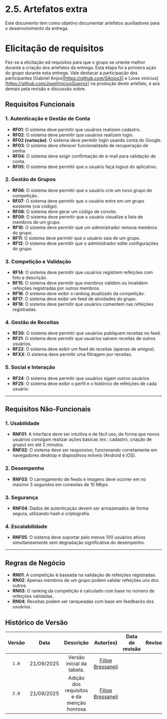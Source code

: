 # 2.5. Artefatos extra 

Este documento tem como objetivo documentar artefatos auxiliadores para o desenvolvimento da entrega.


# Elicitação de requisitos

Fez-se a elicitação ed requisitos para que o grupo se oriente melhor durante a criação dos artefatos da entrega. Esta etapa foi a primeira ação do grupo durante esta entrega. Vale destacar a participação dos participantes [Gabriel Anjos][https://github.com/SAnjos3] e [Jose vinicius][https://github.com/JoseViniciusQueiroz] na produção deste artefato, e aos demais pela revisão e discussão sobre. 

## Requisitos Funcionais

### 1. Autenticação e Gestão de Conta
- **RF01**: O sistema deve permitir que usuários realizem cadastro.  
- **RF02**: O sistema deve permitir que usuários realizem login.  
- **RF02 (variação)**: O sistema deve permitir login usando conta do Google.  
- **RF03**: O sistema deve oferecer funcionalidade de recuperação de senha.  
- **RF04**: O sistema deve exigir confirmação de e-mail para validação de conta.  
- **RF05**: O sistema deve permitir que o usuário faça logout do aplicativo.  

### 2. Gestão de Grupos
- **RF06**: O sistema deve permitir que o usuário crie um novo grupo de competição.  
- **RF07**: O sistema deve permitir que o usuário entre em um grupo existente (via código).  
- **RF08**: O sistema deve gerar um código de convite.  
- **RF09**: O sistema deve permitir que o usuário visualize a lista de membros de um grupo.  
- **RF10**: O sistema deve permitir que um administrador remova membros do grupo.  
- **RF11**: O sistema deve permitir que o usuário saia de um grupo.  
- **RF12**: O sistema deve permitir que o administrador edite configurações do grupo.  

### 3. Competição e Validação
- **RF14**: O sistema deve permitir que usuários registrem refeições com foto e descrição.  
- **RF15**: O sistema deve permitir que membros validem ou invalidem refeições registradas por outros membros.  
- **RF16**: O sistema deve exibir o ranking atualizado da competição.  
- **RF17**: O sistema deve exibir um feed de atividades do grupo.  
- **RF18**: O sistema deve permitir que usuários comentem nas refeições registradas.  

### 4. Gestão de Receitas
- **RF20**: O sistema deve permitir que usuários publiquem receitas no feed.  
- **RF21**: O sistema deve permitir que usuários salvem receitas de outros usuários.  
- **RF22**: O sistema deve exibir um feed de receitas (apenas de amigos).  
- **RFXX**: O sistema deve permitir uma filtragem por receitas.  

### 5. Social e Interação
- **RF24**: O sistema deve permitir que usuários sigam outros usuários.  
- **RF25**: O sistema deve exibir o perfil e o histórico de refeições de cada usuário.  

---

## Requisitos Não-Funcionais

### 1. Usabilidade
- **RNF01**: A interface deve ser intuitiva e de fácil uso, de forma que novos usuários consigam realizar ações básicas (ex.: cadastro, criação de grupo) em até 2 minutos.  
- **RNF02**: O sistema deve ser responsivo, funcionando corretamente em navegadores desktop e dispositivos móveis (Android e iOS).  

### 2. Desempenho
- **RNF03**: O carregamento de feeds e imagens deve ocorrer em no máximo 3 segundos em conexões de 10 Mbps.  

### 3. Segurança
- **RNF04**: Dados de autenticação devem ser armazenados de forma segura, utilizando hash e criptografia.  

### 4. Escalabilidade
- **RNF05**: O sistema deve suportar pelo menos 100 usuários ativos simultaneamente sem degradação significativa do desempenho.  

---

## Regras de Negócio
- **RN01**: A competição é baseada na validação de refeições registradas.  
- **RN02**: Apenas membros de um grupo podem validar refeições uns dos outros.  
- **RN03**: O ranking da competição é calculado com base no número de refeições validadas.  
- **RN04**: Receitas podem ser ranqueadas com base em feedbacks dos usuários.  

## Histórico de Versão

| Versão |    Data    |                    Descrição                     |     Autor(es)     | Data de revisão | Revisor(es)      |
| :----: | :--------: | :----------------------------------------------: | :---------------: | :-------------: | :--------------: |
| `1.0`  | 21/09/2025 |           Versão inicial da tabela.            |      [Filipe Bressaneli](https://github.com/fbressa)        |       |
| `2.0`  | 21/09/2025 |           Adição dos requisitos e da menção honrosa           |      [Filipe Bressaneli](https://github.com/fbressa)        |       |

[Arturhk05]: https://github.com/Arturhk05  
[eduardoferre]: https://github.com/eduardoferre  
[fbressa]: https://github.com/fbressa  
[SAnjos3]: https://github.com/SAnjos3  
[JoaoPedro2206]: https://github.com/JoaoPedro2206  
[JoseViniciusQueiroz]: https://github.com/JoseViniciusQueiroz  
[leohssjr]: https://github.com/leohssjr  
[marcomarquesdc]: https://github.com/marcomarquesdc  
[MylenaTrindade]: https://github.com/MylenaTrindade  
[yagoas]: https://github.com/yagoas